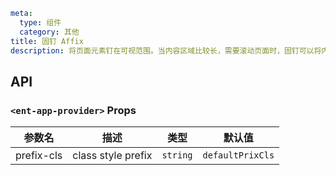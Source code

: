 ```yaml
meta:
  type: 组件
  category: 其他
title: 固钉 Affix
description: 将页面元素钉在可视范围。当内容区域比较长，需要滚动页面时，固钉可以将内容固定在屏幕上。常用于侧边菜单和按钮组合。
```


## API


### `<ent-app-provider>` Props

|参数名|描述|类型|默认值|
|---|---|---|:---:|
|prefix-cls|class style prefix|`string`|`defaultPrixCls`|


